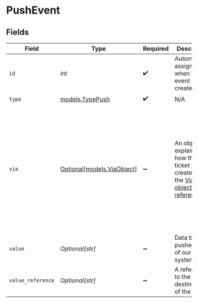 # PushEvent


## Fields

| Field                                                                                                                                            | Type                                                                                                                                             | Required                                                                                                                                         | Description                                                                                                                                      | Example                                                                                                                                          |
| ------------------------------------------------------------------------------------------------------------------------------------------------ | ------------------------------------------------------------------------------------------------------------------------------------------------ | ------------------------------------------------------------------------------------------------------------------------------------------------ | ------------------------------------------------------------------------------------------------------------------------------------------------ | ------------------------------------------------------------------------------------------------------------------------------------------------ |
| `id`                                                                                                                                             | *int*                                                                                                                                            | :heavy_check_mark:                                                                                                                               | Automatically assigned when the event is created                                                                                                 |                                                                                                                                                  |
| `type`                                                                                                                                           | [models.TypePush](../models/typepush.md)                                                                                                         | :heavy_check_mark:                                                                                                                               | N/A                                                                                                                                              |                                                                                                                                                  |
| `via`                                                                                                                                            | [Optional[models.ViaObject]](../models/viaobject.md)                                                                                             | :heavy_minus_sign:                                                                                                                               | An object explaining how the ticket was created. See the [Via object reference](/documentation/ticketing/reference-guides/via-object-reference)<br/> | {<br/>"channel": "rule",<br/>"source": {<br/>"from": {<br/>"id": 22472716,<br/>"title": "Assign to first responder"<br/>},<br/>"rel": "trigger",<br/>"to": {}<br/>}<br/>} |
| `value`                                                                                                                                          | *Optional[str]*                                                                                                                                  | :heavy_minus_sign:                                                                                                                               | Data being pushed out of our system                                                                                                              |                                                                                                                                                  |
| `value_reference`                                                                                                                                | *Optional[str]*                                                                                                                                  | :heavy_minus_sign:                                                                                                                               | A reference to the destination of the data                                                                                                       |                                                                                                                                                  |